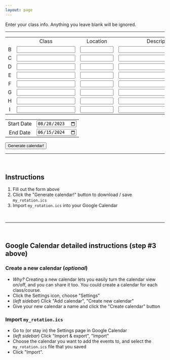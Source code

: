 ```yaml
---
layout: page
---
```


Enter your class info.  Anything you leave blank will be ignored.

<hr/>

<style>
td {
    text-align: center;
}
</style>

<table>
<tr><td></td><td>Class</td><td>Location</td><td>Description</td></tr>
<tr><td>B</td><td><input type="text" id="B" size="20%"></td><td><input type="text" id="B_location" size="10%"></td><td><input type="text" id="B_description" size="30%"></td></tr>
<tr><td>C</td><td><input type="text" id="C" size="20%"></td><td><input type="text" id="C_location" size="10%"></td><td><input type="text" id="C_description" size="30%"></td></tr>
<tr><td>D</td><td><input type="text" id="D" size="20%"></td><td><input type="text" id="D_location" size="10%"></td><td><input type="text" id="D_description" size="30%"></td></tr>
<tr><td>E</td><td><input type="text" id="E" size="20%"></td><td><input type="text" id="E_location" size="10%"></td><td><input type="text" id="E_description" size="30%"></td></tr>
<tr><td>F</td><td><input type="text" id="F" size="20%"></td><td><input type="text" id="F_location" size="10%"></td><td><input type="text" id="F_description" size="30%"></td></tr>
<tr><td>G</td><td><input type="text" id="G" size="20%"></td><td><input type="text" id="G_location" size="10%"></td><td><input type="text" id="G_description" size="30%"></td></tr>
<tr><td>H</td><td><input type="text" id="H" size="20%"></td><td><input type="text" id="H_location" size="10%"></td><td><input type="text" id="H_description" size="30%"></td></tr>
<tr><td>I</td><td><input type="text" id="I" size="20%"></td><td><input type="text" id="I_location" size="10%"></td><td><input type="text" id="I_description" size="30%"></td></tr>
</table>

<table>
<tr><td>Start Date</td><td><input type="date" name="start" id="startTime" value="2023-08-28"></td></tr>
<tr><td>End Date</td><td><input type="date" name="end" id="endTime" value="2024-06-15"></td></tr>
</table>

<input type="button" value="Generate calendar!" onclick="generateCalendar()">

<br/>
<hr/>
<br/>

## Instructions

1. Fill out the form above
2. Click the "Generate calendar!" button to download / save `my_rotation.ics`
3. Import `my_rotation.ics` into your Google Calendar

<br/>
<hr/>
<br/>


## Google Calendar detailed instructions (step #3 above)

### Create a new calendar (_optional_)

- _Why?_ Creating a new calendar lets you easily turn the calendar view
  on/off, and you can share it too.  You could create a calendar for each
  class/course.
- Click the Settings icon, choose "Settings"
- (_left sidebar_) Click "Add calendar", "Create new calendar"
- Give your new calendar a name and click the "Create calendar" button 



### Import `my_rotation.ics`

- Go to (or stay in) the Settings page in Google Calendar
- (_left sidebar_) Click "Import & export", "Import"
- Choose the calendar you want to add the events to, and select the
    `my_rotation.ics` file that you saved
- Click "Import".



<script src="js/ics_transform_bundle.js"></script>

<script>


function download(filename, text) 
{
    let element = document.createElement('a');
    element.setAttribute('href', 'data:text/plain;charset=utf-8,' + encodeURIComponent(text));
    element.setAttribute('download', filename);
    element.style.display = 'none';

    document.body.appendChild(element);
    element.click();
    document.body.removeChild(element);
}


function generateCalendar() 
{
    let periods = ['B', 'C', 'D', 'E', 'F', 'G', 'H', 'I'];
    let schedule = {};

    for (let period of periods)
    {
        let inputClass = document.getElementById(period);
        if (inputClass.value)
        {
            schedule[period] = {};
            schedule[period]["summary"] = inputClass.value;

            let inputLocation = document.getElementById(period + "_location");
            if (inputLocation)
                schedule[period]["location"] = inputLocation.value;

            let inputDescription = document.getElementById(period + "_description");
            if (inputDescription)
                schedule[period]["description"] = inputDescription.value;
        }
    }

    let startTime = document.getElementById("startTime").value;
    let endTime = document.getElementById("endTime").value;

    let ics = ics_transform.doTransformation(schedule, startTime, endTime);

    download("my_rotation.ics", ics);
}

</script>



